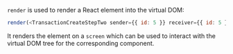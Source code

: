 
`render` is used to render a React element into the virtual DOM:

```js
render(<TransactionCreateStepTwo sender={{ id: 5 }} receiver={{ id: 5 }} />);
```

It renders the element on a `screen` which can be used to interact with the virtual DOM tree for the corresponding component.
